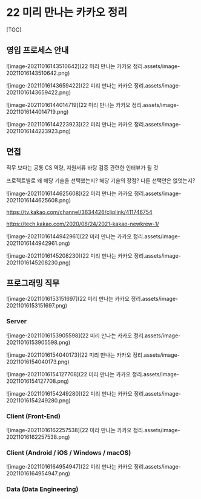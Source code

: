 # 22 미리 만나는 카카오 정리

[TOC]

## 영입 프로세스 안내

![image-20211016143510642](22 미리 만나는 카카오 정리.assets/image-20211016143510642.png)

![image-20211016143659422](22 미리 만나는 카카오 정리.assets/image-20211016143659422.png)

![image-20211016144014719](22 미리 만나는 카카오 정리.assets/image-20211016144014719.png)

![image-20211016144223923](22 미리 만나는 카카오 정리.assets/image-20211016144223923.png)

## 면접

직무 보다는 공통 CS 역량, 지원서류 바탕 검증 관련한 인터뷰가 될 것

프로젝트별로 왜 해당 기술을 선택했는지? 해당 기술의 장점? 다른 선택안은 없엇는지?

![image-20211016144625608](22 미리 만나는 카카오 정리.assets/image-20211016144625608.png)



https://tv.kakao.com/channel/3634426/cliplink/411746754

https://tech.kakao.com/2020/08/24/2021-kakao-newkrew-1/

![image-20211016144942961](22 미리 만나는 카카오 정리.assets/image-20211016144942961.png)

![image-20211016145208230](22 미리 만나는 카카오 정리.assets/image-20211016145208230.png)



## 프로그래밍 직무

![image-20211016153151697](22 미리 만나는 카카오 정리.assets/image-20211016153151697.png)



### Server

![image-20211016153905598](22 미리 만나는 카카오 정리.assets/image-20211016153905598.png)

![image-20211016154040173](22 미리 만나는 카카오 정리.assets/image-20211016154040173.png)

![image-20211016154127708](22 미리 만나는 카카오 정리.assets/image-20211016154127708.png)

![image-20211016154249280](22 미리 만나는 카카오 정리.assets/image-20211016154249280.png)

### Client (Front-End)

![image-20211016162257538](22 미리 만나는 카카오 정리.assets/image-20211016162257538.png)

### Client (Android / iOS / Windows / macOS)

![image-20211016164954947](22 미리 만나는 카카오 정리.assets/image-20211016164954947.png)

### Data (Data Engineering)


